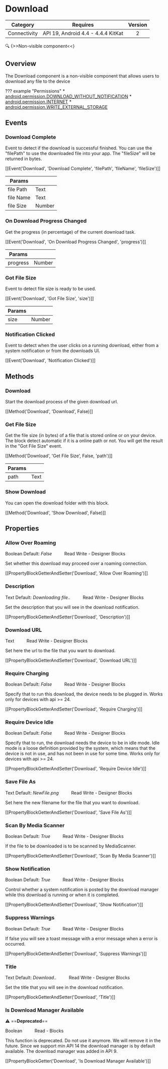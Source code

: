 # Download

| Category | Requires | Version |
|:--------:|:-------:|:--------:|
|Connectivity|API 19, Android 4.4 - 4.4.4 KitKat|2|

:mag: {>>Non-visible component<<}

## Overview

The Download component is a non-visible component that allows users to download any file to the device

??? example "Permissions"
    * [android.permission.DOWNLOAD_WITHOUT_NOTIFICATION](https://developer.android.com/reference/android/Manifest.permission.html#DOWNLOAD_WITHOUT_NOTIFICATION)
    * [android.permission.INTERNET](https://developer.android.com/reference/android/Manifest.permission.html#INTERNET)
    * [android.permission.WRITE_EXTERNAL_STORAGE](https://developer.android.com/reference/android/Manifest.permission.html#WRITE_EXTERNAL_STORAGE)


## Events

### Download Complete

Event to detect if the download is successful finished. You can use the "filePath" to use the downloaded file into your app. The "fileSize" will be returned in bytes.

[[Event('Download', 'Download Complete', 'filePath', 'fileName', 'fileSize')]]

| Params | []() |
|--------|------|
|file Path|<span class="chip chip-text">Text</span>|
|file Name|<span class="chip chip-text">Text</span>|
|file Size|<span class="chip chip-number">Number</span>|


### On Download Progress Changed

Get the progress (in percentage) of the current download task.

[[Event('Download', 'On Download Progress Changed', 'progress')]]

| Params | []() |
|--------|------|
|progress|<span class="chip chip-number">Number</span>|


### Got File Size

Event to detect file size is ready to be used.

[[Event('Download', 'Got File Size', 'size')]]

| Params | []() |
|--------|------|
|size|<span class="chip chip-number">Number</span>|


### Notification Clicked

Event to detect when the user clicks on a running download, either from a system notification or from the downloads UI.

[[Event('Download', 'Notification Clicked')]]

## Methods

### Download

Start the download process of the given download url.

[[Method('Download', 'Download', False)]]

### Get File Size

Get the file size (in bytes) of a file that is stored online or on your device. The block detect automatic if it is a online path or not. You will get the result in the "Got File Size" event.

[[Method('Download', 'Get File Size', False, 'path')]]

| Params | []() |
|--------|------|
|path|<span class="chip chip-text">Text</span>|


### Show Download

You can open the download folder with this block.

[[Method('Download', 'Show Download', False)]]

## Properties

### Allow Over Roaming

<span class="chip chip-boolean">Boolean</span> <span class="chip chip-boolean">Default: <i>False</i></span>&nbsp;&nbsp;&nbsp;&nbsp;&nbsp;&nbsp;&nbsp;&nbsp;&nbsp;&nbsp;<span class="chip chip-rw">Read</span> <span class="chip chip-rw">Write</span> - <span class="chip chip-bd">Designer</span> <span class="chip chip-bd">Blocks</span> 

Set whether this download may proceed over a roaming connection.

[[PropertyBlockGetterAndSetter('Download', 'Allow Over Roaming')]]

### Description

<span class="chip chip-text">Text</span> <span class="chip chip-text">Default: <i>Downloading file..</i></span>&nbsp;&nbsp;&nbsp;&nbsp;&nbsp;&nbsp;&nbsp;&nbsp;&nbsp;&nbsp;<span class="chip chip-rw">Read</span> <span class="chip chip-rw">Write</span> - <span class="chip chip-bd">Designer</span> <span class="chip chip-bd">Blocks</span> 

Set the description that you will see in the download notification.

[[PropertyBlockGetterAndSetter('Download', 'Description')]]

### Download URL

<span class="chip chip-text">Text</span>&nbsp;&nbsp;&nbsp;&nbsp;&nbsp;&nbsp;&nbsp;&nbsp;&nbsp;&nbsp;<span class="chip chip-rw">Read</span> <span class="chip chip-rw">Write</span> - <span class="chip chip-bd">Designer</span> <span class="chip chip-bd">Blocks</span> 

Set here the url to the file that you want to download.

[[PropertyBlockGetterAndSetter('Download', 'Download URL')]]

### Require Charging

<span class="chip chip-boolean">Boolean</span> <span class="chip chip-boolean">Default: <i>False</i></span>&nbsp;&nbsp;&nbsp;&nbsp;&nbsp;&nbsp;&nbsp;&nbsp;&nbsp;&nbsp;<span class="chip chip-rw">Read</span> <span class="chip chip-rw">Write</span> - <span class="chip chip-bd">Designer</span> <span class="chip chip-bd">Blocks</span> 

Specify that to run this download, the device needs to be plugged in. Works only for devices with api &gt;= 24.

[[PropertyBlockGetterAndSetter('Download', 'Require Charging')]]

### Require Device Idle

<span class="chip chip-boolean">Boolean</span> <span class="chip chip-boolean">Default: <i>False</i></span>&nbsp;&nbsp;&nbsp;&nbsp;&nbsp;&nbsp;&nbsp;&nbsp;&nbsp;&nbsp;<span class="chip chip-rw">Read</span> <span class="chip chip-rw">Write</span> - <span class="chip chip-bd">Designer</span> <span class="chip chip-bd">Blocks</span> 

Specify that to run, the download needs the device to be in idle mode. Idle mode is a loose definition provided by the system, which means that the device is not in use, and has not been in use for some time. Works only for devices with api &gt;= 24.

[[PropertyBlockGetterAndSetter('Download', 'Require Device Idle')]]

### Save File As

<span class="chip chip-text">Text</span> <span class="chip chip-text">Default: <i>NewFile.png</i></span>&nbsp;&nbsp;&nbsp;&nbsp;&nbsp;&nbsp;&nbsp;&nbsp;&nbsp;&nbsp;<span class="chip chip-rw">Read</span> <span class="chip chip-rw">Write</span> - <span class="chip chip-bd">Designer</span> <span class="chip chip-bd">Blocks</span> 

Set here the new filename for the file that you want to download.

[[PropertyBlockGetterAndSetter('Download', 'Save File As')]]

### Scan By Media Scanner

<span class="chip chip-boolean">Boolean</span> <span class="chip chip-boolean">Default: <i>True</i></span>&nbsp;&nbsp;&nbsp;&nbsp;&nbsp;&nbsp;&nbsp;&nbsp;&nbsp;&nbsp;<span class="chip chip-rw">Read</span> <span class="chip chip-rw">Write</span> - <span class="chip chip-bd">Designer</span> <span class="chip chip-bd">Blocks</span> 

If the file to be downloaded is to be scanned by MediaScanner.

[[PropertyBlockGetterAndSetter('Download', 'Scan By Media Scanner')]]

### Show Notification

<span class="chip chip-boolean">Boolean</span> <span class="chip chip-boolean">Default: <i>True</i></span>&nbsp;&nbsp;&nbsp;&nbsp;&nbsp;&nbsp;&nbsp;&nbsp;&nbsp;&nbsp;<span class="chip chip-rw">Read</span> <span class="chip chip-rw">Write</span> - <span class="chip chip-bd">Designer</span> <span class="chip chip-bd">Blocks</span> 

Control whether a system notification is posted by the download manager while this download is running or when it is completed.

[[PropertyBlockGetterAndSetter('Download', 'Show Notification')]]

### Suppress Warnings

<span class="chip chip-boolean">Boolean</span> <span class="chip chip-boolean">Default: <i>True</i></span>&nbsp;&nbsp;&nbsp;&nbsp;&nbsp;&nbsp;&nbsp;&nbsp;&nbsp;&nbsp;<span class="chip chip-rw">Read</span> <span class="chip chip-rw">Write</span> - <span class="chip chip-bd">Designer</span> <span class="chip chip-bd">Blocks</span> 

If false you will see a toast message with a error message when a error is occurred.

[[PropertyBlockGetterAndSetter('Download', 'Suppress Warnings')]]

### Title

<span class="chip chip-text">Text</span> <span class="chip chip-text">Default: <i>Download..</i></span>&nbsp;&nbsp;&nbsp;&nbsp;&nbsp;&nbsp;&nbsp;&nbsp;&nbsp;&nbsp;<span class="chip chip-rw">Read</span> <span class="chip chip-rw">Write</span> - <span class="chip chip-bd">Designer</span> <span class="chip chip-bd">Blocks</span> 

Set the title that you will see in the download notification.

[[PropertyBlockGetterAndSetter('Download', 'Title')]]

### Is Download Manager Available

:warning: ==**Deprecated**==

<span class="chip chip-boolean">Boolean</span>&nbsp;&nbsp;&nbsp;&nbsp;&nbsp;&nbsp;&nbsp;&nbsp;&nbsp;&nbsp;<span class="chip chip-rw">Read</span> - <span class="chip chip-bd">Blocks</span> 

This function is deprecated. Do not use it anymore. We will remove it in the future. Since we support min API 14 the download manager is by default available. The download manager was added in API 9.

[[PropertyBlockGetter('Download', 'Is Download Manager Available')]]